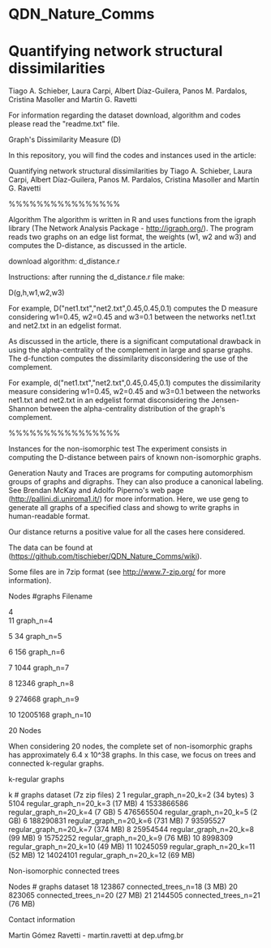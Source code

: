 # QDN_Nature_Comms
 
# Quantifying network structural dissimilarities 

Tiago A. Schieber, Laura Carpi, Albert Díaz-Guilera, Panos M. Pardalos, Cristina Masoller and Martín G. Ravetti

For information regarding the dataset download, algorithm and codes please read the "readme.txt" file.

Graph's Dissimilarity Measure  (D)


In this repository, you will find the codes and instances used in the article:

Quantifying network structural dissimilarities by Tiago A. Schieber, Laura Carpi, Albert Díaz-Guilera, Panos M. Pardalos, Cristina Masoller and Martín G. Ravetti

%%%%%%%%%%%%%%%%

Algorithm
The algorithm is written in R and uses functions from the igraph library (The Network Analysis Package - http://igraph.org/). The program reads two graphs on an edge list format, the weights (w1, w2 and w3) and computes the D-distance, as discussed in the article. 

download algorithm: d_distance.r

Instructions: after running the d_distance.r file make:

D(g,h,w1,w2,w3)

For example, D("net1.txt","net2.txt",0.45,0.45,0.1) computes the D measure considering w1=0.45, w2=0.45 and w3=0.1 between the networks net1.txt and net2.txt in an edgelist format.

As discussed in the article, there is a significant computational drawback in using the alpha-centrality of the complement in large and sparse graphs. The d-function computes the dissimilarity disconsidering the use of the complement. 

For example, d("net1.txt","net2.txt",0.45,0.45,0.1) computes the dissimilarity measure considering w1=0.45, w2=0.45 and w3=0.1 between the networks net1.txt and net2.txt in an edgelist format disconsidering the Jensen-Shannon between the alpha-centrality distribution of the graph's complement.


%%%%%%%%%%%%%%%%

Instances for the non-isomorphic test
The experiment consists in computing the D-distance between pairs of known non-isomorphic graphs.  

Generation
Nauty and Traces are programs for computing automorphism groups of graphs and digraphs. They can also produce a canonical labeling. See Brendan McKay and Adolfo Piperno's web page (http://pallini.di.uniroma1.it/) for more information.
Here, we use geng to generate all graphs of a specified class and showg to write graphs in human-readable format.

Our distance returns a positive value for all the cases here considered.

The data can be found at (https://github.com/tischieber/QDN_Nature_Comms/wiki).

Some files are in 7zip format (see http://www.7-zip.org/ for more information).

 Nodes	 #graphs 	Filename
 
4<br /> 11 	        graph_n=4 

5	34	        graph_n=5

6	156	        graph_n=6       

7	1044	        graph_n=7 

8	12346 	        graph_n=8

9 	274668	        graph_n=9 

10 	12005168 	graph_n=10


20 Nodes

When considering 20 nodes, the complete set of non-isomorphic graphs has approximately 6.4 x 10^38 graphs. In this case, we focus on trees and connected k-regular graphs. 

k-regular graphs


k	 # graphs
	  dataset           (7z zip files)
2 
	1 	        regular_graph_n=20_k=2   (34 bytes)
3	5104            regular_graph_n=20_k=3   (17 MB)
4	1533866586 	regular_graph_n=20_k=4   (7 GB)
5	476565504 	regular_graph_n=20_k=5   (2 GB)
6	188290831 	regular_graph_n=20_k=6   (731 MB)
7	93595527 	regular_graph_n=20_k=7   (374 MB)
8	25954544 	regular_graph_n=20_k=8   (99 MB)
9	15752252 	regular_graph_n=20_k=9   (76 MB)
10	8998309 	regular_graph_n=20_k=10  (49 MB)
11	10245059 	regular_graph_n=20_k=11  (52 MB)
12 	14024101	regular_graph_n=20_k=12  (69 MB) 


Non-isomorphic connected trees


Nodes	 # graphs
	  dataset
18 	123867 	    connected_trees_n=18 (3 MB) 
20 	823065	    connected_trees_n=20 (27 MB) 
21	2144505	    connected_trees_n=21 (76 MB)
 


Contact information

Martin Gómez Ravetti - martin.ravetti at dep.ufmg.br
